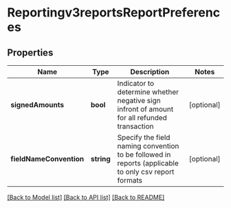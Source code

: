 # Reportingv3reportsReportPreferences

## Properties
Name | Type | Description | Notes
------------ | ------------- | ------------- | -------------
**signedAmounts** | **bool** | Indicator to determine whether negative sign infront of amount for all refunded transaction | [optional] 
**fieldNameConvention** | **string** | Specify the field naming convention to be followed in reports (applicable to only csv report formats | [optional] 

[[Back to Model list]](../README.md#documentation-for-models) [[Back to API list]](../README.md#documentation-for-api-endpoints) [[Back to README]](../README.md)


